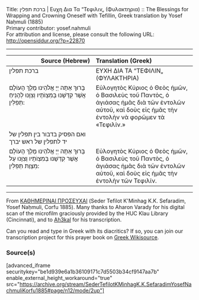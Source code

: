 <html>
<head></head>
<body>
Title: ברכת תפלין | Ευχη Δια Τα “Τεφιλιν„ (Φυλακτηρια) :: The Blessings for Wrapping and Crowning Oneself with Tefillin, Greek translation by Yosef Naḥmuli (1885)<br />
Primary contributor: yosef.nahmuli<br />
For attribution and license, please consult the following URL: <a href="http://opensiddur.org/?p=22870">http://opensiddur.org/?p=22870</a>
<p />
<hr />

<table style="margin-left: auto;margin-right: auto;" class="draggable">
<thead><tr><th id="x" style="text-align: right;">Source (Hebrew)</th><th style="text-align: left;">Translation (Greek)</th></tr></thead>
<tbody>
<tr><td style="vertical-align:top;" width="46%">
<div class="liturgy"><span lang="he">
ברכת תפלין
</span></div></td>
 
<td style="vertical-align:top;" width="53%">
<div class="greek"><span lang="gk">
ΕΥΧΗ ΔΙΑ ΤΑ “ΤΕΦΙΛΙΝ„ (ΦΥΛΑΚΤΗΡΙΑ)
</div></td></tr>


<tr><td style="vertical-align:top;" width="46%">
<div class="liturgy"><span lang="he">
בָּרוּךְ אַתָּה יְיָ אֱלֹהֵינוּ 
מֶלֶךְ הָעוֹלָם 
אֲשֶׁר קִדְּשָׁנוּ בְּמִצְוֺתָיו 
וְצִוָּנוּ לְהָנִיחַ תְּפִלִּין:
</span></div></td>
 
<td style="vertical-align:top;" width="53%">
<div class="greek"><span lang="gk">
Εὐλογητὸς Κύριος ὁ Θεὸς ἡμῶν, 
ὁ Βασιλεὺς τοῦ Παντὸς, 
ὁ ἁγιάσας ἡμᾶς διὰ τῶν ἐντολῶν αὐτοῦ, 
καὶ δοὺς εἰς ἡμᾶς τὴν ἐντολὴν νὰ φορῶμεν τὰ «Τεφιλίν.»
</div></td></tr>


<tr><td style="vertical-align:top;" width="46%">
<div class="liturgy"><span lang="he">
ואם הפסיק בדבור בין תפלין של יד לתפלין של ראש יברך
</span></div></td>
 
<td style="vertical-align:top;" width="53%">
<div class="greek"><span lang="gk">

</div></td></tr>


<tr><td style="vertical-align:top;" width="46%">
<div class="liturgy"><span lang="he">
בָּרוּךְ אַתָּה יְיָ אֱלֹהֵינוּ 
מֶלֶךְ הָעוֹלָם 
אֲשֶׁר קִדְּשָׁנוּ בְּמִצְוֺתָיו 
וְצִוָּנוּ עַל מִצְוַת תְּפִלִּין:
</span></div></td>
 
<td style="vertical-align:top;" width="53%">
<div class="greek"><span lang="gk">
Εὐλογητὸς Κύριος ὁ Θεὸς ἡμῶν, 
ὁ Βασιλεὺς τοῦ Παντὸς, 
ὁ ἁγιάσας ἡμᾶς διὰ τῶν ἐντολῶν αὐτοῦ, 
καὶ δοὺς εἰς ἡμᾶς τὴν ἐντολὴν τῶν Τεφιλίν.
</div></td></tr>
</tbody></table>

<hr />

From <a href="https://opensiddur.org/compilations/rabbinic-prayer/kol-bo/seder-tefilot-kminhag-kk-sefaradim-meturgamot-yevanit-1885/">ΚΑΘΗΜΕΡΙΝΑΙ ΠΡΟΣΕΥΧΑΙ</a> (Seder Tefilot K'Minhag K.K. Sefaradim, Yosef Naḥmuli, Corfu 1885). Many thanks to Aharon Varady for his digital scan of the microfilm graciously provided by the HUC Klau Library (Cincinnati), and to <a href="https://el.wikisource.org/wiki/Χρήστης:Ah3kal">Ah3kal</a> for his transcription.

Can you read and type in Greek with its diacritics? If so, you can join our transcription project for this prayer book on <a href="https://el.wikisource.org/wiki/Βιβλίο:Seder_Tefilot_K%27Minhag_K.K._Sefaradim_(Yosef_Nachmuli,_Korfu_1885).pdf">Greek Wikisource</a>.

<h3>Source(s)</h3>

[advanced_iframe securitykey="be1d939e6a1b36109171c7d5503b34cf9147aa7b" enable_external_height_workaround="true" src="https://archive.org/stream/SederTefilotKMinhagK.K.SefaradimYosefNachmuliKorfu1885#page/n12/mode/2up"]
</body>
</html>